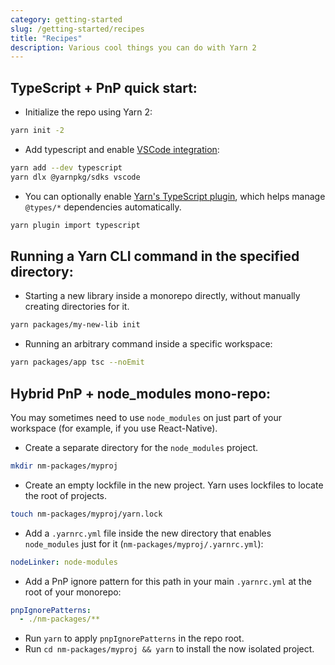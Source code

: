 ```yaml
---
category: getting-started
slug: /getting-started/recipes
title: "Recipes"
description: Various cool things you can do with Yarn 2
---
```


## TypeScript + PnP quick start:

- Initialize the repo using Yarn 2:
```sh
yarn init -2
```

- Add typescript and enable [VSCode integration](/getting-started/editor-sdks):
```sh
yarn add --dev typescript
yarn dlx @yarnpkg/sdks vscode
```

- You can optionally enable [Yarn's TypeScript plugin](https://github.com/yarnpkg/berry/tree/master/packages/plugin-typescript), which helps manage `@types/*` dependencies automatically.
```sh
yarn plugin import typescript
```

## Running a Yarn CLI command in the specified directory:

- Starting a new library inside a monorepo directly, without manually creating directories for it.
```sh
yarn packages/my-new-lib init
```
- Running an arbitrary command inside a specific workspace:
```sh
yarn packages/app tsc --noEmit
```

## Hybrid PnP + node_modules mono-repo:

You may sometimes need to use `node_modules` on just part of your workspace (for example, if you use React-Native).

- Create a separate directory for the `node_modules` project.
```sh
mkdir nm-packages/myproj
```
- Create an empty lockfile in the new project. Yarn uses lockfiles to locate the root of projects.
```sh
touch nm-packages/myproj/yarn.lock
```
- Add a `.yarnrc.yml` file inside the new directory that enables `node_modules` just for it (`nm-packages/myproj/.yarnrc.yml`):
```yml
nodeLinker: node-modules
```
- Add a PnP ignore pattern for this path in your main `.yarnrc.yml` at the root of your monorepo:
```yml
pnpIgnorePatterns:
  - ./nm-packages/**
```
- Run `yarn` to apply `pnpIgnorePatterns` in the repo root.
- Run `cd nm-packages/myproj && yarn` to install the now isolated project.
